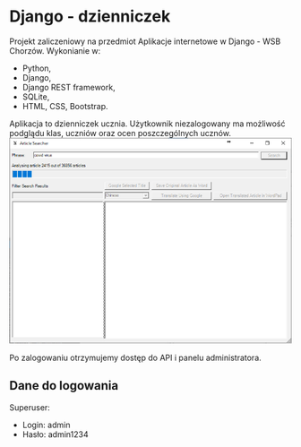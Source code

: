 # Django - dzienniczek

Projekt zaliczeniowy na przedmiot Aplikacje internetowe w Django - WSB Chorzów. Wykonianie w:
- Python,
- Django,
- Django REST framework,
- SQLite,
- HTML, CSS, Bootstrap.

Aplikacja to dzienniczek ucznia. Użytkownik niezalogowany ma możliwość podglądu klas, uczniów oraz ocen poszczególnych ucznów.
![Dzienniczek ucznia](https://github.com/palles77/corona-virus-articles-enquirer/blob/master/Images/CovidEnquirerSearching.png)

Po zalogowaniu otrzymujemy dostęp do API i panelu administratora. 

## Dane do logowania

Superuser:
- Login: admin
- Hasło: admin1234